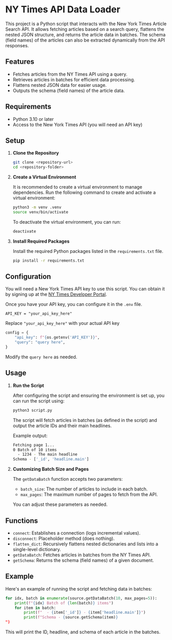 
# NY Times API Data Loader

This project is a Python script that interacts with the New York Times Article Search API. It allows fetching articles based on a search query, flattens the nested JSON structure, and returns the article data in batches. The schema (field names) of the articles can also be extracted dynamically from the API responses.

## Features

- Fetches articles from the NY Times API using a query.
- Retrieves articles in batches for efficient data processing.
- Flattens nested JSON data for easier usage.
- Outputs the schema (field names) of the article data.
  
## Requirements

- Python 3.10 or later
- Access to the New York Times API (you will need an API key)

## Setup

1. **Clone the Repository**

   ```bash
   git clone <repository-url>
   cd <repository-folder>
   ```

2. **Create a Virtual Environment**

   It is recommended to create a virtual environment to manage dependencies. Run the following command to create and activate a virtual environment:

   ```bash
   python3 -m venv .venv
   source venv/bin/activate
   ```

   To deactivate the virtual environment, you can run:

   ```bash
   deactivate
   ```

3. **Install Required Packages**

   Install the required Python packages listed in the `requirements.txt` file.

   ```bash
   pip install -r requirements.txt
   ```

## Configuration

You will need a New York Times API key to use this script. You can obtain it by signing up at the [NY Times Developer Portal](https://developer.nytimes.com/).

Once you have your API key, you can configure it in the `.env` file.

```env
API_KEY = "your_api_key_here"
```

Replace `"your_api_key_here"` with your actual API key

```python
config = {
    "api_key": f"{os.getenv('API_KEY')}",
    "query": "query here",
}
```

Modify the `query here` as needed.

## Usage

1. **Run the Script**

   After configuring the script and ensuring the environment is set up, you can run the script using:

   ```bash
   python3 script.py
   ```

   The script will fetch articles in batches (as defined in the script) and output the article IDs and their main headlines.

   Example output:

   ```bash
   Fetching page 1...
   0 Batch of 10 items
     - 1234 - The main headline
   Schema - ['_id', 'headline.main']
   ```

2. **Customizing Batch Size and Pages**

   The `getDataBatch` function accepts two parameters:
   - `batch_size`: The number of articles to include in each batch.
   - `max_pages`: The maximum number of pages to fetch from the API.

   You can adjust these parameters as needed.

## Functions

- `connect`: Establishes a connection (logs incremental values).
- `disconnect`: Placeholder method (does nothing).
- `flatten_dict`: Recursively flattens nested dictionaries and lists into a single-level dictionary.
- `getDataBatch`: Fetches articles in batches from the NY Times API.
- `getSchema`: Returns the schema (field names) of a given document.

## Example

Here's an example of running the script and fetching data in batches:

```python
for idx, batch in enumerate(source.getDataBatch(10, max_pages=5)):
    print(f"{idx} Batch of {len(batch)} items")
    for item in batch:
        print(f"  - {item['_id']} - {item['headline.main']}")
        print(f"Schema - {source.getSchema(item)} 
")
```

This will print the ID, headline, and schema of each article in the batches.
